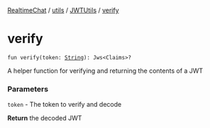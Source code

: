 [RealtimeChat](../../index.md) / [utils](../index.md) / [JWTUtils](index.md) / [verify](./verify.md)

# verify

`fun verify(token: `[`String`](https://kotlinlang.org/api/latest/jvm/stdlib/kotlin/-string/index.html)`): Jws<Claims>?`

A helper function for verifying and returning the contents of a JWT

### Parameters

`token` - The token to verify and decode

**Return**
the decoded JWT

